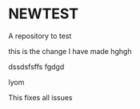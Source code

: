 # NEWTEST

A repository to test

this is the change I have made
hghgh

dssdsfsffs
fgdgd

lyom

This fixes all issues
